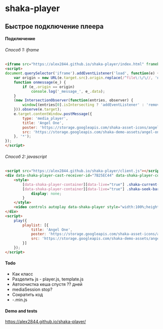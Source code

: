 # shaka-player

## Быстрое подключение плеера

#### Подключение
###### Способ 1: iframe
``` html
<iframe src="https://alex2844.github.io/shaka-player/index.html" frameborder="0" allowfullscreen="true" width="500" height="300" loading="lazy"></iframe>
<script>
document.querySelector('iframe').addEventListener('load', function(e) {
	var origin = new URL(e.target.src).origin.replace(/^file\:\/\//, 'null');
	function onmessage(e_) {
		if (e_.origin == origin)
			console.log('_message_', e_.data);
	}
	(new IntersectionObserver(function(entries, observer) {
		window[(entries[0].isIntersecting ? 'addEventListener' : 'removeEventListener')]('message', onmessage);
	})).observe(e.target);
	e.target.contentWindow.postMessage({
		type: 'media_player',
		title: 'Angel One',
		poster: 'https://storage.googleapis.com/shaka-asset-icons/angel_one.webp',
		src: 'https://storage.googleapis.com/shaka-demo-assets/angel-one/dash.mpd'
	}, '*');
});
</script>
```
###### Способ 2: javascript
``` html
<script src="https://alex2844.github.io/shaka-player/client.js"></script>
<div data-shaka-player-cast-receiver-id="7B25EC44" data-shaka-player-container>
	<style>
		[data-shaka-player-container][data-live="true"] .shaka-current-time,
		[data-shaka-player-container][data-live="true"] .shaka-seek-bar-container {
			display: none;
		}
	</style>
	<video controls autoplay data-shaka-player style="width:100%;height:100%;max-width:100vw;max-height:100vh;"></video>
</div>
<script>
	play({
		playlist: [{
			title: 'Angel One',
			poster: 'https://storage.googleapis.com/shaka-asset-icons/angel_one.webp',
			src: 'https://storage.googleapis.com/shaka-demo-assets/angel-one/dash.mpd'
		}]
	});
</script>
```

#### Todo
* Как класс
* Разделить js - player.js, template.js
* Автоочистка кеша спустя ?? дней
* mediaSession stop?
* Сократить код
* -.min.js

#### Demo and tests
https://alex2844.github.io/shaka-player/
